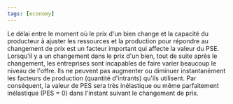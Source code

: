 ```yaml
---
tags: [economy] 
---
```


Le délai entre le moment où le prix d'un bien change et la capacité du producteur à ajuster les ressources et la production pour répondre au changement de prix est un facteur important qui affecte la valeur du PSE.
Lorsqu'il y a un changement dans le prix d'un bien, tout de suite après le changement, les entreprises sont incapables de faire varier beaucoup le niveau de l'offre. Ils ne peuvent pas augmenter ou diminuer instantanément les facteurs de production (quantité d'intrants) qu'ils utilisent. Par conséquent, la valeur de PES sera très inélastique ou même parfaitement inélastique (PES = 0) dans l'instant suivant le changement de prix.